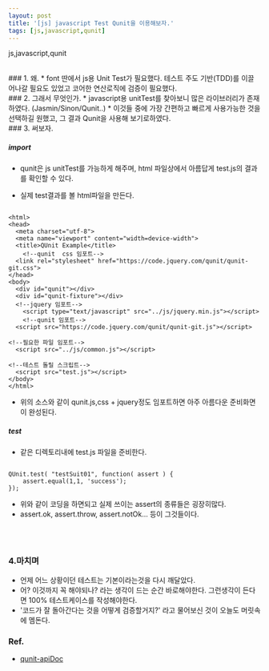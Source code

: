 ```yaml
---
layout: post
title: '[js] javascript Test Qunit을 이용해보자.'
tags: [js,javascript,qunit]
---
```

js,javascript,qunit

<br>
### 1. 왜.
* font 딴에서 js용 Unit Test가 필요했다. 테스트 주도 기반(TDD)를 이끌어나갈 필요도 있었고 코어한 연산로직에 검증이 필요했다.

<br>
### 2. 그래서 무엇인가.
* javascript용 unitTest를 찾아보니 많은 라이브러리가 존재하였다. (Jasmin/Sinon/Qunit..)
* 이것들 중에 가장 간편하고 빠르게 사용가능한 것을 선택하길 원했고, 그 결과 Qunit을 사용해 보기로하였다.

<br>
### 3. 써보자.

##### import
* qunit은 js unitTest를 가능하게 해주며, html 파일상에서 아름답게 test.js의 결과를 확인할 수 있다.

* 실제 test결과를 볼 html파일을 만든다.


```

<html>
<head>
  <meta charset="utf-8">
  <meta name="viewport" content="width=device-width">
  <title>QUnit Example</title>
    <!--qunit  css 임포트-->
  <link rel="stylesheet" href="https://code.jquery.com/qunit/qunit-git.css">
</head>
<body>
  <div id="qunit"></div>
  <div id="qunit-fixture"></div>
  <!--jquery 임포트-->
  	<script type="text/javascript" src="../js/jquery.min.js"></script>
  	<!--qunit 임포트-->
  <script src="https://code.jquery.com/qunit/qunit-git.js"></script>

<!--필요한 파일 임포트-->
  <script src="../js/common.js"></script>

<!--테스트 돌릴 스크립트-->
  <script src="test.js"></script>
</body>
</html>

```

* 위의 소스와 같이 qunit.js,css + jquery정도 임포트하면 아주 아름다운 준비화면이 완성된다.

##### test

* 같은 디렉토리내에 test.js 파일을 준비한다.

```

QUnit.test( "testSuit01", function( assert ) {
	assert.equal(1,1, 'success');			
});

```

* 위와 같이 코딩을 하면되고 실제 쓰이는 assert의 종류들은 굉장히많다.
* assert.ok, assert.throw, assert.notOk... 등이 그것들이다.


<br><br>
### 4.마치며

* 언제 어느 상황이던 테스트는 기본이라는것을 다시 깨달았다.
* 어? 이것까지 꼭 해야되나? 라는 생각이 드는 순간 바로해야한다. 그런생각이 든다면 100% 테스트케이스를 작성해야한다.
* '코드가 잘 돌아간다는 것을 어떻게 검증할거지?' 라고 물어보신 것이 오늘도 머릿속에 멤돈다.

### Ref.

* [qunit-apiDoc](http://api.qunitjs.com)







